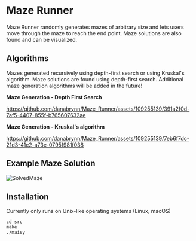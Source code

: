 # Maze Runner

Maze Runner randomly generates mazes of arbitrary size and lets users move through the maze to reach the end point. Maze solutions are also found and can be visualized.


## Algorithms
Mazes generated recursively using depth-first search or using Kruskal's algorithm. Maze solutions are found using depth-first search. Additional maze generation algorithms will be added in the future!

**Maze Generation - Depth First Search**

https://github.com/danabrynn/Maze_Runner/assets/109255139/391a2f0d-7af5-4407-855f-b765607632ae

**Maze Generation - Kruskal's algorithm**

https://github.com/danabrynn/Maze_Runner/assets/109255139/7eb6f7dc-21d3-41e2-a73e-0795f981f038

## Example Maze Solution

![SolvedMaze](https://github.com/user-attachments/assets/13f7965f-5a13-429d-9aa0-dd1ab910bc7e)


## Installation
Currently only runs on Unix-like operating systems (Linux, macOS)
```
cd src
make
./maisy
```

